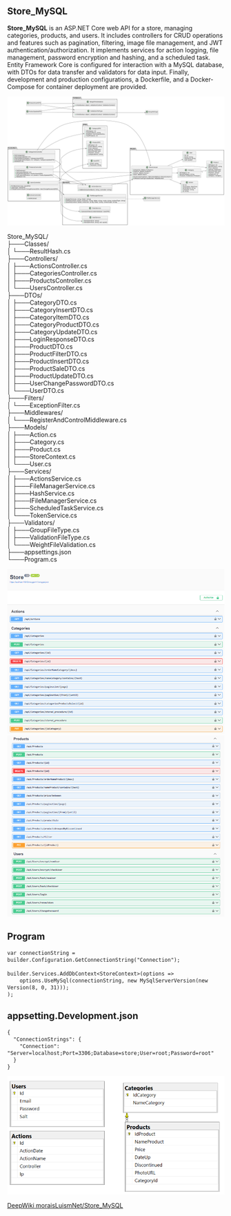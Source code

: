 ## Store_MySQL

**Store_MySQL** is an ASP.NET Core web API for a store, managing categories, products, and users. It includes controllers for CRUD operations and features such as pagination, filtering, image file management, and JWT authentication/authorization. It implements services for action logging, file management, password encryption and hashing, and a scheduled task. Entity Framework Core is configured for interaction with a MySQL database, with DTOs for data transfer and validators for data input. Finally, development and production configurations, a Dockerfile, and a Docker-Compose for container deployment are provided.

![Store_MySQL](img/UML.png)

Store_MySQL/    
├───Classes/  
│   └───ResultHash.cs  
├───Controllers/  
│   ├───ActionsController.cs  
│   ├───CategoriesController.cs  
│   ├───ProductsController.cs  
│   └───UsersController.cs  
├───DTOs/  
│   ├───CategoryDTO.cs  
│   ├───CategoryInsertDTO.cs  
│   ├───CategoryItemDTO.cs  
│   ├───CategoryProductDTO.cs  
│   ├───CategoryUpdateDTO.cs  
│   ├───LoginResponseDTO.cs  
│   ├───ProductDTO.cs  
│   ├───ProductFilterDTO.cs  
│   ├───ProductInsertDTO.cs  
│   ├───ProductSaleDTO.cs  
│   ├───ProductUpdateDTO.cs  
│   ├───UserChangePasswordDTO.cs  
│   └───UserDTO.cs  
├───Filters/  
│   └───ExceptionFilter.cs  
├───Middlewares/  
│   └───RegisterAndControlMiddleware.cs  
├───Models/  
│   ├───Action.cs  
│   ├───Category.cs  
│   ├───Product.cs  
│   ├───StoreContext.cs  
│   └───User.cs  
├───Services/  
│   ├───ActionsService.cs  
│   ├───FileManagerService.cs  
│   ├───HashService.cs  
│   ├───IFileManagerService.cs  
│   ├───ScheduledTaskService.cs  
│   └───TokenService.cs  
├───Validators/  
│   ├───GroupFileType.cs  
│   ├───ValidationFileType.cs  
│   └───WeightFileValidation.cs  
├───appsettings.json  
└───Program.cs  


![Store_MySQL](img/1.png)
![Store_MySQL](img/2.png)


## Program
``` 
var connectionString = builder.Configuration.GetConnectionString("Connection");

builder.Services.AddDbContext<StoreContext>(options =>
    options.UseMySql(connectionString, new MySqlServerVersion(new Version(8, 0, 31)));
);
``` 


## appsetting.Development.json
``` 
{
  "ConnectionStrings": {
    "Connection": "Server=localhost;Port=3306;Database=store;User=root;Password=root"
  }
}
``` 

![Store_MySQL](img/DB.png)

[DeepWiki moraisLuismNet/Store_MySQL](https://deepwiki.com/moraisLuismNet/Store_MySQL)